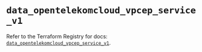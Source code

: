 # `data_opentelekomcloud_vpcep_service_v1`

Refer to the Terraform Registry for docs: [`data_opentelekomcloud_vpcep_service_v1`](https://registry.terraform.io/providers/opentelekomcloud/opentelekomcloud/1.36.26/docs/data-sources/vpcep_service_v1).
